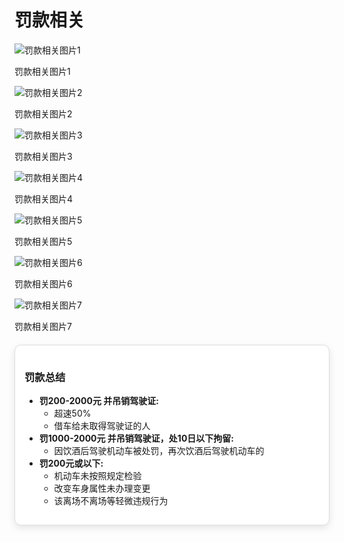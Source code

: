 # 罚款相关

<div class="image-grid">
  <div class="image-item">
    <img src="./images/微信图片_20250507223231.jpg" alt="罚款相关图片1">
    <p>罚款相关图片1</p>
  </div>
  <div class="image-item">
    <img src="./images/微信图片_20250507223335.jpg" alt="罚款相关图片2">
    <p>罚款相关图片2</p>
  </div>
  <div class="image-item">
    <img src="./images/微信图片_20250507223359.jpg" alt="罚款相关图片3">
    <p>罚款相关图片3</p>
  </div>
  <div class="image-item">
    <img src="./images/微信图片_20250507223420.jpg" alt="罚款相关图片4">
    <p>罚款相关图片4</p>
  </div>
  <div class="image-item">
    <img src="./images/微信图片_20250507223545.jpg" alt="罚款相关图片5">
    <p>罚款相关图片5</p>
  </div>
  <div class="image-item">
    <img src="./images/微信图片_20250507223618.jpg" alt="罚款相关图片6">
    <p>罚款相关图片6</p>
  </div>
  <div class="image-item">
    <img src="./images/微信图片_20250507223637.jpg" alt="罚款相关图片7">
    <p>罚款相关图片7</p>
  </div>
  

</div>
<!-- 总结 -->
<div class="summary-section">
  <h3>罚款总结</h3>
  <ul>
    <li>
      <strong>罚200-2000元 并吊销驾驶证:</strong>
      <ul>
        <li>超速50%</li>
        <li>借车给未取得驾驶证的人</li>
      </ul>
    </li>
    <li>
      <strong>罚1000-2000元 并吊销驾驶证，处10日以下拘留:</strong>
      <ul>
        <li>因饮酒后驾驶机动车被处罚，再次饮酒后驾驶机动车的</li>
      </ul>
    </li>
    <li>
      <strong>罚200元或以下:</strong>
      <ul>
        <li>机动车未按照规定检验</li>
        <li>改变车身属性未办理变更</li>
        <li>该离场不离场等轻微违规行为</li>
      </ul>
    </li>
  </ul>
</div>
<style>
.summary-section {
  margin: 20px auto; /* Center align and adjust margin */
  padding: 15px;
  border: 1px solid #ddd;
  border-radius: 10px;
  box-shadow: 0 4px 12px rgba(0, 0, 0, 0.1);
  background-color: #ffffff; /* Lighter background */
  max-width: 900px; /* Max width for larger screens */
}

.summary-section h3 {
  margin-top: 0;
  margin-bottom: 20px; /* Increased spacing */
  text-align: center;
  color: #2c3e50; /* Darker, more modern color */
  font-size: 1.5em; /* Larger heading */
}

.summary-section ul {
  list-style-type: none;
  padding-left: 0;
}

.summary-section li {
  margin-bottom: 12px; /* Slightly more spacing */
  line-height: 1.6; /* Improved readability */
}

.summary-section li strong {
  color: #34495e; /* Consistent strong text color */
}

.summary-section li ul {
  margin-top: 8px;
  padding-left: 25px;
  list-style-type: square; /* Changed bullet style */
}

.summary-section li ul li {
  margin-bottom: 6px;
  font-size: 0.95em; /* Slightly larger for better readability */
  color: #555;
}

.image-grid {
  display: grid;
  grid-template-columns: repeat(auto-fill, minmax(200px, 1fr)); /* Smaller min for more items on mobile */
  grid-gap: 15px; /* Reduced gap */
  margin: 20px 0;
  padding: 0 10px; /* Add some padding on mobile */
}

.image-item {
  display: flex;
  flex-direction: column;
  border: 1px solid #e0e0e0;
  border-radius: 10px;
  overflow: hidden;
  transition: transform 0.3s ease, box-shadow 0.3s ease; /* Smooth transition for shadow too */
  box-shadow: 0 3px 10px rgba(0, 0, 0, 0.08);
  background-color: #fff;
}

.image-item:hover {
  transform: translateY(-8px);
  box-shadow: 0 6px 20px rgba(0, 0, 0, 0.15);
}

.image-item img {
  width: 100%;
  height: auto; /* Maintain aspect ratio */
  max-height: 250px; /* Limit image height */
  object-fit: cover; /* Ensure image covers the area */
  border-bottom: 1px solid #e0e0e0;
}

.image-item p {
  padding: 12px;
  margin: 0;
  text-align: center;
  background-color: #f9f9f9;
  font-size: 0.9em;
  color: #333;
  border-top: 1px solid #e0e0e0; /* Separator line */
}

/* Responsive adjustments */
@media (max-width: 768px) {
  .summary-section h3 {
    font-size: 1.3em;
  }
  .summary-section li ul li {
    font-size: 0.9em;
  }
  .image-grid {
    grid-template-columns: repeat(auto-fill, minmax(150px, 1fr)); /* Even smaller for very small screens */
    grid-gap: 10px;
  }
  .image-item p {
    font-size: 0.85em;
  }
}

@media (max-width: 480px) {
  .summary-section {
    margin: 15px 10px; /* Adjust margin for small screens */
    padding: 10px;
  }
  .summary-section h3 {
    font-size: 1.2em;
  }
   .summary-section li ul {
    padding-left: 15px;
  }
  .image-grid {
    grid-template-columns: 1fr; /* Single column on very small screens */
  }
  .image-item img {
    max-height: 200px;
  }
}
</style>
